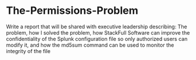 # The-Permissions-Problem
Write a report that will be shared with executive leadership describing:  The problem, how I solved the problem, how StackFull Software can improve the confidentiality of the Splunk configuration file so only authorized users can modify it, and  how the md5sum command can be used to monitor the integrity of the file
